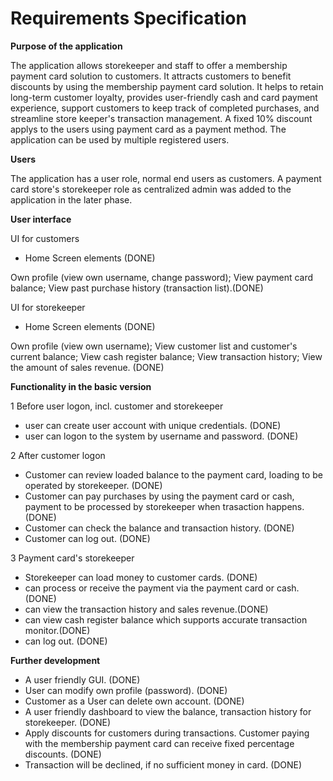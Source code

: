 # Requirements Specification

**Purpose of the application**


The application allows storekeeper and staff to offer a membership payment card solution to customers. It attracts customers to benefit discounts by using the membership payment card solution. It helps to retain long-term customer loyalty, provides user-friendly cash and card payment experience, support customers to keep track of completed purchases, and streamline store keeper's transaction management. A fixed 10% discount applys to the users using payment card as a payment method. The application can be used by multiple registered users.

**Users**


The application has a user role, normal end users as customers. A payment card store's storekeeper role as centralized admin was added to the application in the later phase.

**User interface**


UI for customers
- Home Screen elements (DONE)


Own profile (view own username, change password); View payment card balance; View past purchase history (transaction list).(DONE)

UI for storekeeper
- Home Screen elements (DONE)


Own profile (view own username); View customer list and customer's current balance; View cash register balance; View transaction history; View the amount of sales revenue. (DONE)


**Functionality in the basic version**


1 Before user logon, incl. customer and storekeeper
- user can create user account with unique credentials. (DONE)
- user can logon to the system by username and password. (DONE)


2 After customer logon
- Customer can review loaded balance to the payment card, loading to be operated by storekeeper. (DONE)
- Customer can pay purchases by using the payment card or cash, payment to be processed by storekeeper when trasaction happens. (DONE)
- Customer can check the balance and transaction history. (DONE)
- Customer can log out. (DONE)


3 Payment card's storekeeper
- Storekeeper can load money to customer cards. (DONE)
- can process or receive the payment via the payment card or cash.(DONE)
- can view the transaction history and sales revenue.(DONE)
- can view cash register balance which supports accurate transaction monitor.(DONE)
- can log out. (DONE)

**Further development**
- A user friendly GUI. (DONE)
- User can modify own profile (password). (DONE)
- Customer as a User can delete own account. (DONE)
- A user friendly dashboard to view the balance, transaction history for storekeeper. (DONE)
- Apply discounts for customers during transactions. Customer paying with the membership payment card can receive fixed percentage discounts. (DONE)
- Transaction will be declined, if no sufficient money in card. (DONE)
